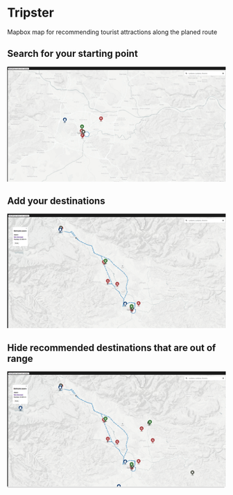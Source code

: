 # Tripster
Mapbox map for recommending tourist attractions along the planed route

## Search for your starting point
![](ReadMeImages/StartingPoint.png)
## Add your destinations
![](ReadMeImages/Destinations.png)
## Hide recommended destinations that are out of range
![](ReadMeImages/Recommendations.png)

